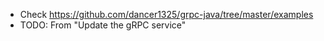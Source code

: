 * Check https://github.com/dancer1325/grpc-java/tree/master/examples
* TODO: From "Update the gRPC service"
